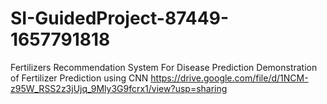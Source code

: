 # SI-GuidedProject-87449-1657791818
Fertilizers Recommendation System For Disease Prediction
Demonstration of Fertilizer Prediction using CNN
https://drive.google.com/file/d/1NCM-z95W_RSS2z3jUjq_9Mly3G9fcrx1/view?usp=sharing
